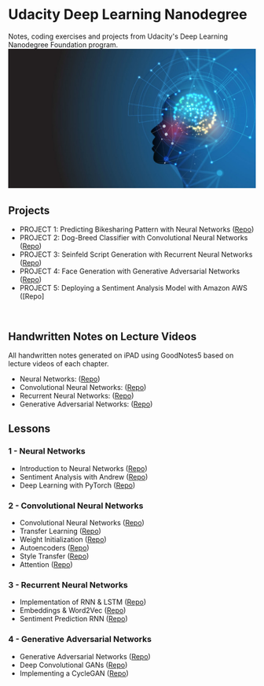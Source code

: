 # Udacity Deep Learning Nanodegree 
Notes, coding exercises and projects from Udacity's Deep Learning Nanodegree Foundation program.
<br>
![Image description](images/AI.jpg)

## Projects

* PROJECT 1: Predicting Bikesharing Pattern with Neural Networks ([Repo](https://github.com/jetsonai11/Udacity_Project-Bikesharing))
* PROJECT 2: Dog-Breed Classifier with Convolutional Neural Networks ([Repo](https://github.com/jetsonai11/Udacity_Project-Dog-Breed-Classifier))
* PROJECT 3: Seinfeld Script Generation with Recurrent Neural Networks ([Repo](https://github.com/jetsonai11/Udacity_Project-TV-Script-Generation))
* PROJECT 4: Face Generation with Generative Adversarial Networks ([Repo](https://github.com/jetsonai11/Udacity_Project-Face-Generation))
* PROJECT 5: Deploying a Sentiment Analysis Model with Amazon AWS ([Repo]
<br>

## Handwritten Notes on Lecture Videos
All handwritten notes generated on iPAD using GoodNotes5 based on lecture videos of each chapter.
* Neural Networks: ([Repo](https://github.com/jetsonai11/Udacity_Deep_Learning_Nanodegree_2020/tree/master/Handwritten%20Lecture%20Notes/Neural%20Networks%20Lecture%20Notes))
* Convolutional Neural Networks: ([Repo](https://github.com/jetsonai11/Udacity_Deep_Learning_Nanodegree_2020/tree/master/Handwritten%20Lecture%20Notes/Convolutional%20Neural%20Networks))
* Recurrent Neural Networks: ([Repo](https://github.com/jetsonai11/Udacity_Deep_Learning_Nanodegree_2020/tree/master/Handwritten%20Lecture%20Notes/Recurrent%20Neural%20Networks))
* Generative Adversarial Networks: ([Repo](https://github.com/jetsonai11/Udacity_Deep_Learning_Nanodegree_2020/tree/master/Handwritten%20Lecture%20Notes/Generative%20Adversarial%20Networks))

## Lessons

### 1 - Neural Networks
* Introduction to Neural Networks ([Repo](https://github.com/jetsonai11/Udacity_Deep_Learning_Nanodegree_2020/tree/master/intro-neural-networks))
* Sentiment Analysis with Andrew ([Repo](https://github.com/jetsonai11/Udacity_Deep_Learning_Nanodegree_2020/tree/master/sentiment-analysis-network))
* Deep Learning with PyTorch ([Repo](https://github.com/jetsonai11/Udacity_Deep_Learning_Nanodegree_2020/tree/master/intro-to-pytorch))

### 2 - Convolutional Neural Networks
* Convolutional Neural Networks ([Repo](https://github.com/jetsonai11/Udacity_Deep_Learning_Nanodegree_2020/tree/master/convolutional-neural-networks))
* Transfer Learning ([Repo](https://github.com/jetsonai11/Udacity_Deep_Learning_Nanodegree_2020/tree/master/transfer-learning))
* Weight Initialization ([Repo](https://github.com/jetsonai11/Udacity_Deep_Learning_Nanodegree_2020/tree/master/intro-neural-networks))
* Autoencoders ([Repo](https://github.com/jetsonai11/Udacity_Deep_Learning_Nanodegree_2020/tree/master/autoencoder))
* Style Transfer ([Repo](https://github.com/jetsonai11/Udacity_Deep_Learning_Nanodegree_2020/tree/master/style-transfer))
* Attention ([Repo](https://github.com/jetsonai11/Udacity_Deep_Learning_Nanodegree_2020/tree/master/attention))


### 3 - Recurrent Neural Networks
* Implementation of RNN & LSTM ([Repo](https://github.com/jetsonai11/Udacity_Deep_Learning_Nanodegree_2020/tree/master/recurrent-neural-networks))
* Embeddings & Word2Vec ([Repo](https://github.com/jetsonai11/Udacity_Deep_Learning_Nanodegree_2020/tree/master/word2vec-embeddings))
* Sentiment Prediction RNN ([Repo](https://github.com/jetsonai11/Udacity_Deep_Learning_Nanodegree_2020/tree/master/sentiment-rnn))


### 4 - Generative Adversarial Networks
* Generative Adversarial Networks ([Repo](https://github.com/jetsonai11/Udacity_Deep_Learning_Nanodegree_2020/tree/master/gan-mnist))
* Deep Convolutional GANs ([Repo](https://github.com/jetsonai11/Udacity_Deep_Learning_Nanodegree_2020/tree/master/dcgan-svhn))
* Implementing a CycleGAN ([Repo](https://github.com/jetsonai11/Udacity_Deep_Learning_Nanodegree_2020/tree/master/cycle-gan))


